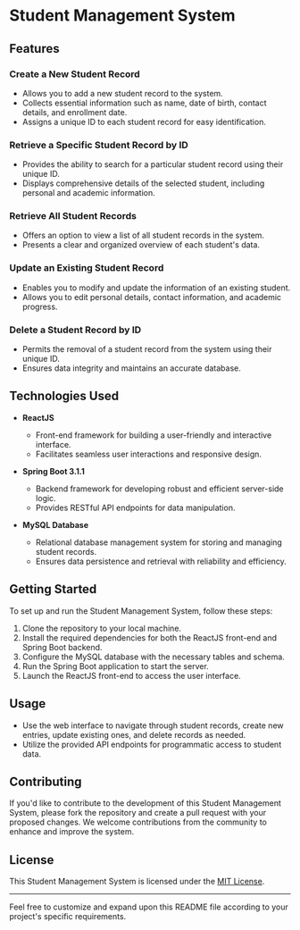 # Student Management System

## Features

### Create a New Student Record
- Allows you to add a new student record to the system.
- Collects essential information such as name, date of birth, contact details, and enrollment date.
- Assigns a unique ID to each student record for easy identification.

### Retrieve a Specific Student Record by ID
- Provides the ability to search for a particular student record using their unique ID.
- Displays comprehensive details of the selected student, including personal and academic information.

### Retrieve All Student Records
- Offers an option to view a list of all student records in the system.
- Presents a clear and organized overview of each student's data.

### Update an Existing Student Record
- Enables you to modify and update the information of an existing student.
- Allows you to edit personal details, contact information, and academic progress.

### Delete a Student Record by ID
- Permits the removal of a student record from the system using their unique ID.
- Ensures data integrity and maintains an accurate database.

## Technologies Used

- **ReactJS**
  - Front-end framework for building a user-friendly and interactive interface.
  - Facilitates seamless user interactions and responsive design.

- **Spring Boot 3.1.1**
  - Backend framework for developing robust and efficient server-side logic.
  - Provides RESTful API endpoints for data manipulation.

- **MySQL Database**
  - Relational database management system for storing and managing student records.
  - Ensures data persistence and retrieval with reliability and efficiency.

## Getting Started

To set up and run the Student Management System, follow these steps:

1. Clone the repository to your local machine.
2. Install the required dependencies for both the ReactJS front-end and Spring Boot backend.
3. Configure the MySQL database with the necessary tables and schema.
4. Run the Spring Boot application to start the server.
5. Launch the ReactJS front-end to access the user interface.

## Usage

- Use the web interface to navigate through student records, create new entries, update existing ones, and delete records as needed.
- Utilize the provided API endpoints for programmatic access to student data.

## Contributing

If you'd like to contribute to the development of this Student Management System, please fork the repository and create a pull request with your proposed changes. We welcome contributions from the community to enhance and improve the system.

## License

This Student Management System is licensed under the [MIT License](LICENSE).

---

Feel free to customize and expand upon this README file according to your project's specific requirements.
```